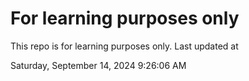 # For learning purposes only
This repo is for learning purposes only.
Last updated at

Saturday, September 14, 2024 9:26:06 AM

